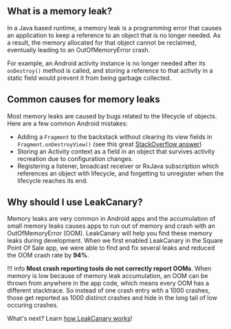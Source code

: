 ## What is a memory leak?

In a Java based runtime, a memory leak is a programming error that causes an application to keep a reference to an object that is no longer needed. As a result, the memory allocated for that object cannot be reclaimed, eventually leading to an OutOfMemoryError crash.

For example, an Android activity instance is no longer needed after its `onDestroy()` method is called, and storing a reference to that activity in a static field would prevent it from being garbage collected.

## Common causes for memory leaks

Most memory leaks are caused by bugs related to the lifecycle of objects. Here are a few common Android mistakes:

* Adding a `Fragment` to the backstack without clearing its view fields in `Fragment.onDestroyView()` (see this great [StackOverflow answer](https://stackoverflow.com/a/59504797/703646))
* Storing an Activity context as a field in an object that survives activity recreation due to configuration changes.
* Registering a listener, broadcast receiver or RxJava subscription which references an object with lifecycle, and forgetting to unregister when the lifecycle reaches its end.

## Why should I use LeakCanary?

Memory leaks are very common in Android apps and the accumulation of small memory leaks causes apps to run out of memory and crash with an OutOfMemoryError (OOM). LeakCanary will help you find these memory leaks during development. When we first enabled LeakCanary in the Square Point Of Sale app, we were able to find and fix several leaks and reduced the OOM crash rate by **94%**.

!!! info
    **Most crash reporting tools do not correctly report OOMs**. When memory is low because of memory leak accumulation, an OOM can be thrown from anywhere in the app code, which means every OOM has a different stacktrace. So instead of one crash entry with a 1000 crashes, those get reported as 1000 distinct crashes and hide in the long tail of low occuring crashes.

What's next? Learn [how LeakCanary works](fundamentals-how-leakcanary-works.md)!